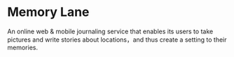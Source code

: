 # Memory Lane
An online web & mobile journaling service that enables its users to take pictures and write stories about locations，and thus create a setting to their memories.
